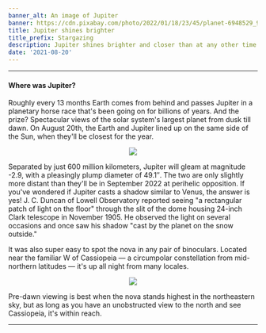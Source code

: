 ```yaml
---
banner_alt: An image of Jupiter
banner: https://cdn.pixabay.com/photo/2022/01/18/23/45/planet-6948529_960_720.jpg
title: Jupiter shines brighter
title_prefix: Stargazing
description: Jupiter shines brighter and closer than at any other time this year.
date: '2021-08-20'
---
```


--- 

#### Where was Jupiter?

Roughly every 13 months Earth comes from behind and passes Jupiter in a planetary horse race that's been going on for billions of years. And the prize? Spectacular views of the solar system's largest planet from dusk till dawn. On August 20th, the Earth and Jupiter lined up on the same side of the Sun, when they'll be closest for the year.

<center>
    <img src="https://cdn.statically.io/gh/thatsameguyokay/images/main/jupiter.jpg" style={{width: "90%"}}></img>
</center>

Separated by just 600 million kilometers, Jupiter will gleam at magnitude -2.9, with a pleasingly plump diameter of 49.1″. The two are only slightly more distant than they'll be in September 2022 at perihelic opposition. If you've wondered if Jupiter casts a shadow similar to Venus, the answer is yes! J. C. Duncan of Lowell Observatory reported seeing "a rectangular patch of light on the floor" through the slit of the dome housing 24-inch Clark telescope in November 1905. He observed the light on several occasions and once saw his shadow "cast by the planet on the snow outside."

It was also super easy to spot the nova in any pair of binoculars. Located near the familiar W of Cassiopeia — a circumpolar constellation from mid-northern latitudes — it's up all night from many locales.

<center>
    <img src="https://cdn.statically.io/gh/thatsameguyokay/images/main/jupiter2.webp" style={{width: "90%"}}></img>
</center>

Pre-dawn viewing is best when the nova stands highest in the northeastern sky, but as long as you have an unobstructed view to the north and see Cassiopeia, it's within reach.

---
